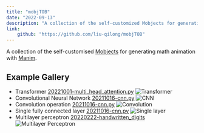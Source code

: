 ```yaml
---
title: "mobjTOB"
date: "2022-09-13"
description: "A collection of the self-customized Mobjects for generating math animation with Manim"
link:
    github: "https://github.com/liu-qilong/mobjTOB"
---
```


A collection of the self-customised [Mobjects](https://docs.manim.community/en/stable/reference_index/mobjects.html) for generating math animation with [Manim](https://github.com/manimCommunity/manim).


## Example Gallery

- Transformer
    [20221001-multi_head_attention.py](https://github.com/liu-qilong/mobjTOB/blob/main/gallery/20221001-multi_head_attention.py)
    ![Transformer](https://github.com/liu-qilong/mobjTOB/blob/main/gallery/scenes/transformer.png?raw=true)
- Convolutional Neural Network
    [20211016-cnn.py](https://github.com/liu-qilong/mobjTOB/blob/main/gallery/20211016-cnn.py)
    ![CNN](https://github.com/liu-qilong/mobjTOB/blob/main/gallery/scenes/cnn.jpeg?raw=true)
- Convolution operation
    [20211016-cnn.py](https://github.com/liu-qilong/mobjTOB/blob/main/gallery/20211016-cnn.py)
    ![Convolution](https://github.com/liu-qilong/mobjTOB/blob/main/gallery/scenes/convolution.jpeg?raw=true)
- Single fully connected layer
    [20211016-cnn.py](https://github.com/liu-qilong/mobjTOB/blob/main/gallery/20211016-cnn.py)
    ![Single layer](https://github.com/liu-qilong/mobjTOB/blob/main/gallery/scenes/single_layer.jpeg?raw=true)
- Multilayer perceptron
    [20220222-handwritten_digits](https://github.com/liu-qilong/mobjTOB/blob/main/gallery/20220222-handwritten_digits.py)
    ![Multilayer Perceptron](https://github.com/liu-qilong/mobjTOB/blob/main/gallery/scenes/mlp.jpeg?raw=true)